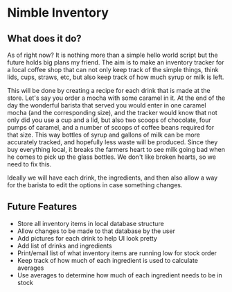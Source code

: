 #  __Nimble Inventory__
## What does it do?
As of right now? It is nothing more than a simple hello world script but the future holds big plans my friend. The aim is to make an inventory tracker for a local coffee shop that can not only keep track of the simple things, think lids, cups, straws, etc, but also keep track of how much syrup or milk is left. 

This will be done by creating a recipe for each drink that is made at the store. Let's say you order a mocha with some caramel in it. At the end of the day the wonderful barista that served you would enter in one caramel mocha (and the corresponding size), and the tracker would know that not only did you use a cup and a lid, but also two scoops of chocolate, four pumps of caramel, and a number of scoops of coffee beans required for that size. This way bottles of syrup and gallons of milk can be more accurately tracked, and hopefully less waste will be produced. Since they buy everything local, it breaks the farmers heart to see milk going bad when he comes to pick up the glass bottles. We don't like broken hearts, so we need to fix this. 

Ideally we will have each drink, the ingredients, and then also allow a way for the barista to edit the options in case something changes. 

## Future Features
- Store all inventory items in local database structure
- Allow changes to be made to that database by the user
- Add pictures for each drink to help UI look pretty
- Add list of drinks and ingredients
- Print/email list of what inventory items are running low for stock order
- Keep track of how much of each ingredient is used to calculate averages
- Use averages to determine how much of each ingredient needs to be in stock

